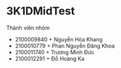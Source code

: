 # 3K1DMidTest
Thành viên nhóm
- 2100009840 + Nguyễn Hòa Khang
- 2100010779 + Phan Nguyễn Đăng Khoa
- 2100011740 + Trương Minh Đức
- 2100012291 + Đỗ Hoàng Ka
